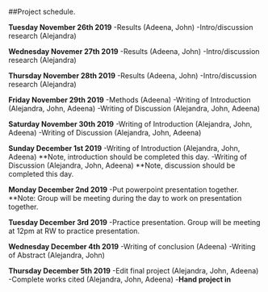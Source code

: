 ##Project schedule.

**Tuesday November 26th 2019**
  -Results (Adeena, John)
  -Intro/discussion research (Alejandra)
  
**Wednesday Novemer 27th 2019**
  -Results (Adeena, John)
  -Intro/discussion research (Alejandra)
  
**Thursday November 28th 2019**
  -Results (Adeena, John)
  -Intro/discussion research (Alejandra)
  
**Friday November 29th 2019**
  -Methods (Adeena)
  -Writing of Introduction (Alejandra, John, Adeena)
  -Writing of Discussion (Alejandra, John, Adeena)
  
**Saturday November 30th 2019**
  -Writing of Introduction (Alejandra, John, Adeena)
  -Writing of Discussion (Alejandra, John, Adeena)
  
**Sunday December 1st 2019**
  -Writing of Introduction (Alejandra, John, Adeena) **Note, introduction should be completed this day.
  -Writing of Discussion (Alejandra, John, Adeena) **Note, discussion should be completed this day.
  
**Monday December 2nd 2019**
  -Put powerpoint presentation together. **Note: Group will be meeting during the day to work on presentation together.
  
**Tuesday December 3rd 2019**
  -Practice presentation. Group will be meeting at 12pm at RW to practice presentation. 
  
**Wednesday December 4th 2019**
  -Writing of conclusion (Adeena)
  -Writing of Abstract (Alejandra, John)
  
**Thursday December 5th 2019**
  -Edit final project (Alejandra, John, Adeena)
  -Complete works cited (Alejandra, John, Adeena)
  -**Hand project in** 

